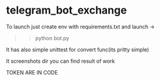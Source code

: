 # telegram_bot_exchange


To launch just create env with requirements.txt and launch ->
>> python bot.py

It has also simple unittest for convert func(its pritty simple)

It screenshots dir you can find result of work

TOKEN ARE IN CODE
